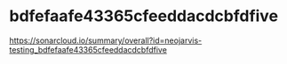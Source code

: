 # bdfefaafe43365cfeeddacdcbfdfive
https://sonarcloud.io/summary/overall?id=neojarvis-testing_bdfefaafe43365cfeeddacdcbfdfive
